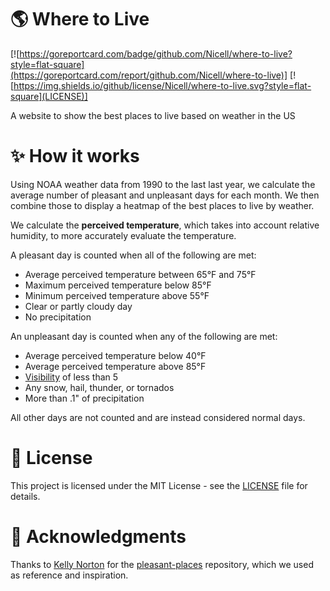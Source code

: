 # 🌎 Where to Live
[![https://goreportcard.com/badge/github.com/Nicell/where-to-live?style=flat-square](https://goreportcard.com/report/github.com/Nicell/where-to-live)]
[![https://img.shields.io/github/license/Nicell/where-to-live.svg?style=flat-square](LICENSE)]

A website to show the best places to live based on weather in the US

# ✨ How it works
Using NOAA weather data from 1990 to the last last year, we calculate the average number of pleasant and unpleasant days for each month. We then combine those to display a heatmap of the best places to live by weather.

We calculate the **perceived temperature**, which takes into account relative humidity, to more accurately evaluate the temperature.

A pleasant day is counted when all of the following are met:
 - Average perceived temperature between 65°F and 75°F
 - Maximum perceived temperature below 85°F
 - Minimum perceived temperature above 55°F
 - Clear or partly cloudy day
 - No precipitation

An unpleasant day is counted when any of the following are met:
 - Average perceived temperature below 40°F
 - Average perceived temperature above 85°F
 - [Visibility](https://en.wikipedia.org/wiki/Visibility) of less than 5
 - Any snow, hail, thunder, or tornados
 - More than .1" of precipitation

All other days are not counted and are instead considered normal days.

# 📝 License
This project is licensed under the MIT License - see the [LICENSE](LICENSE) file for details.

# 🤝 Acknowledgments
Thanks to [Kelly Norton](https://github.com/kellegous) for the [pleasant-places](https://github.com/kellegous/pleasant-places) repository, which we used as reference and inspiration.
